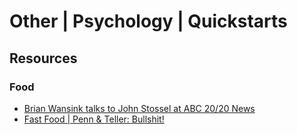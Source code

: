 # Other | Psychology | Quickstarts

## Resources
### Food
- [Brian Wansink talks to John Stossel at ABC 20/20 News](https://www.youtube.com/watch?v=8Ueerxw13iE)
- [Fast Food | Penn & Teller: Bullshit!](https://www.imdb.com/title/tt1677342/)
